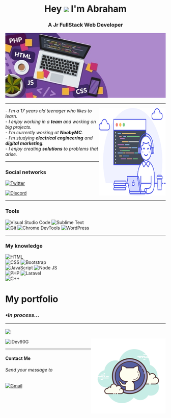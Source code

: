 <h1 align="center">Hey <img src="https://media.giphy.com/media/hvRJCLFzcasrR4ia7z/giphy.gif" width="30px"> I'm Abraham</h1>
<h3 align="center">A Jr FullStack Web Developer</h3>
<img src="media/web-development-coding-concept-banner-260nw-1955634814-1-1.jpg" width="2000"/>
<hr/>
<img align="right" src="media/promo-figure-alt.svg" width="210" height="275"/>

<p><i>- I'm a 17 years old teenager who likes to learn.
<br/>- I enjoy working in a <b>team</b> and working on big projects.
<br/>- I'm currently working at <b>NoobyMC</b>.
<br/>- I'm studying <b>electrical engineering</b> and <b>digital marketing</b>.
<br/>- I enjoy creating <b>solutions</b> to problems that arise.
</i></p><hr/>
<h3 align="left">Social networks</h3>
<p align="left">
<a href="https://twitter.com/iFail90G" target="blank">

![Twitter](https://img.shields.io/badge/Twitter-55ACEE?style=for-the-badge&logo=twitter&logoColor=white)</a>
<a href="https://dsc.gg/noobymc" target="blank">

![Discord](https://img.shields.io/badge/Discord-7289DA?style=for-the-badge&logo=discord&logoColor=white)
</a>
</p>
<hr><h3 align="left">Tools</h3>

![Visual Studio Code](https://img.shields.io/badge/Visual%20Studio%20Code-0078D7?style=for-the-badge&logo=visualstudiocode&logoColor=white)
![Sublime Text](https://img.shields.io/badge/Sublime%20Text-FF9800?style=for-the-badge&logo=sublimetext&logoColor=white)<br/>
![Git](https://img.shields.io/badge/Git-F34F29?style=for-the-badge&logo=git&logoColor=white)
![Chrome DevTools](https://img.shields.io/badge/Chrome%20DevTools-1DA462?style=for-the-badge&logo=googlechrome&logoColor=white)
![WordPress](https://img.shields.io/badge/WordPress-00749C?style=for-the-badge&logo=wordpress&logoColor=white)
<hr/><h3 align="left">My knowledge</h3>

![HTML](https://img.shields.io/badge/HTML-E34C26?style=for-the-badge&logo=html5&logoColor=white)<br/>
![CSS](https://img.shields.io/badge/CSS-264DE4?style=for-the-badge&logo=css3&logoColor=white)
![Bootstrap](https://img.shields.io/badge/BootsTrap-563D7E?style=for-the-badge&logo=bootstrap&logoColor=white)<br/>
![JavaScript](https://img.shields.io/badge/JavaScript-F0DB4F?style=for-the-badge&logo=javascript&logoColor=black)
![Node JS](https://img.shields.io/badge/Node%20JS-68A063?style=for-the-badge&logo=node.js&logoColor=white)<br/>
![PHP](https://img.shields.io/badge/PHP-787CB5?style=for-the-badge&logo=php&logoColor=white)
![Laravel](https://img.shields.io/badge/Laravel-FB503B?style=for-the-badge&logo=laravel&logoColor=white)<br/>
![C++](https://img.shields.io/badge/C++-044F88?style=for-the-badge&logo=c%2b%2b&logoColor=white)
<h1>My portfolio</h1>
<h3><i>•In process...</i></h3>
<hr/>
<p><img align="center" src="https://github-readme-stats.vercel.app/api?username=idev90g&show_icons=true&title_color=fff&icon_color=1e85e0&text_color=9f9f9f&bg_color=151515&locale=en"/></p>
<p><img align="center" src="https://github-readme-stats.vercel.app/api/top-langs?username=idev90g&show_icons=true&bg_color=151515&text_color=9f9f9f&title_color=fff&locale=en&layout=compact" alt="iDev90G" /><img align="right" src="media/github.png" width="235" height="235"/></p>

<hr/>
<h4 align="left">Contact Me</h4>
<p><h6>Send your message to</h6></p>
<a href="mailto:ifail90contact@gmail.com?subject=Tu Asunto Aquí">

![Gmail](https://img.shields.io/badge/Gmail-BB001B?style=for-the-badge&logo=gmail&logoColor=white)
</a>
